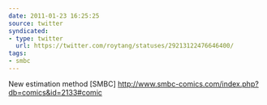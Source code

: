 ```yaml
---
date: 2011-01-23 16:25:25
source: twitter
syndicated:
- type: twitter
  url: https://twitter.com/roytang/statuses/29213122476646400/
tags:
- smbc
---
```


New estimation method [SMBC] http://www.smbc-comics.com/index.php?db=comics&id=2133#comic